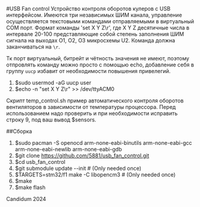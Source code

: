 #USB Fan control
Устройство контроля оборотов кулеров с USB интерфейсом. Имеются три независимых ШИМ канала, управление осуществляется текстовыми командами отправляемыми в виртуальный COM порт. Формат команды 'set X Y Z\r', где X Y Z  десятичные числа в интервале 20-100 представляющие собой степень заполнения ШИМ сигнала на выходах O1, O2, O3 микросхемы U2. Команда должна заканчиваться на `\r`.


Тк порт виртуальный, битрейт и чётность значения не имеют, поэтому отпровлять команду можно просто с помощью echo, добавление себя в группу `uucp` избавит от необходимости повышения привелегий.
  
1. $sudo usermod -aG uucp user
2. $echo -n "set X Y Z\r" >> /dev/ttyACM0

Скрипт temp_control.sh пример автоматического контроля оборотов вентиляторов в зависимости от температуры процессора. Перед использованием надо проверить и при необходимости исправить строку 9, под ваш вывод $sensors.

##Сборка
 1. $sudo pacman -S openocd arm-none-eabi-binutils arm-none-eabi-gcc arm-none-eabi-newlib arm-none-eabi-gdb
 2. $git clone https://github.com/5881/usb_fan_control.git
 3. $cd usb_fan_control
 4. $git submodule update --init # (Only needed once)
 5. $TARGETS=stm32/f1 make -C libopencm3 # (Only needed once)
 6. $make 
 7. $make flash

Candidum 2024
